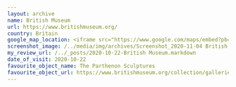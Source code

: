 ```yaml
---
layout: archive
name: British Museum
url: https://www.britishmuseum.org/
country: Britain
google_map_location: <iframe src="https://www.google.com/maps/embed?pb=!1m18!1m12!1m3!1d2482.6620064166436!2d-0.12914528463518724!3d51.51941661764617!2m3!1f0!2f0!3f0!3m2!1i1024!2i768!4f13.1!3m3!1m2!1s0x48761b323093d307%3A0x2fb199016d5642a7!2z5aSn6Iux5Y2a54mp6aaG!5e0!3m2!1szh-CN!2suk!4v1604489361022!5m2!1szh-CN!2suk" width="600" height="450" frameborder="0" style="border:0;" allowfullscreen="" aria-hidden="false" tabindex="0"></iframe>
screenshot_image: /../media/img/archives/Screenshot_2020-11-04 British Museum.jpg
my_review_url: /../_posts/2020-10-22-British Museum.markdown
date_of_visit: 2020-10-22
favourite_object_name: The Parthenon Sculptures
favourite_object_url: https://www.britishmuseum.org/collection/galleries/greece-parthenon
---
```

